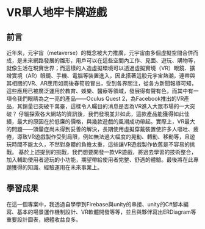 # VR單人地牢卡牌遊戲

## 前言

近年來，元宇宙（metaverse）的概念被大力推廣，元宇宙由多個虛擬空間合併而成，是未來網路發展的雛形，用戶可以在這些空間內工作、見面、遊玩、購物等，就像生活在現實世界；而這樣的人造虛擬環境可以透過虛擬實境（VR）眼鏡、擴增實境（AR）眼鏡、手機、電腦等裝置進入，因此搭著這股元宇宙熱潮，連帶與其相關的VR、AR應用如雨後春筍般冒出，受到各界關注，從各方新聞報導可知，這些應用已被廣泛運用於教育、娛樂、醫療等領域，發展得有聲有色，而其中有一項令我們眼睛為之一亮的產品——Oculus Quest 2，為Facebook推出的VR產品，其銷量已突破千萬臺，這樣令人矚目的消息是否為VR進入大眾市場的一大突破？
仔細探索各大網站的資訊後，我們發現並非如此，這款產品能獲得如此佳績，最大的原因在於低廉的價格，與幾款遊戲的風潮成功帶起。實際上，VR最大的問題——頭暈症尚未得到妥善的解決，長期使用虛擬穿戴裝置使許多人嘔吐、疲倦，導致VR遊戲製作受到局限，例如無法過大幅度的晃動、轉動、移動等，且遊玩時間不能太久，不然對身體的負擔太重，這些讓VR遊戲製作依舊是不容易的挑戰。
基於上述提到的挑戰，我們想要開發一款VR遊戲，將過去學習的技術整合，加入輔助使用者遊玩的小功能，期望帶給使用者完整、舒適的體驗。最後將在此專題獲得的知識、經驗運用在未來事業上。

## 學習成果
在這一個專案中，我透過自學學到Firebase與unity的串接、unity的C#腳本編寫、基本的場景運作機制設計、VR軟體開發等等，並且與夥伴寫出ERDiagram等重要設計圖表，總體收益良多。
